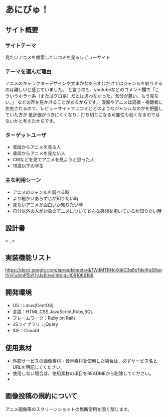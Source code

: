 # あにびゅ！

## サイト概要
### サイトテーマ
見たいアニメを検索して口コミを見るレビューサイト

### テーマを選んだ理由
アニメのキャラクターデザインや大まかなあらすじだけではジャンルを絞りきるのは難しいと感じていました。
と言うのも、youtubeなどのコメント欄で「こういうホラー系（またはグロ系）だとは思わなかった。気分が悪い、もう見ない。」
などの声を見かけることがあるからです。
漫画やアニメは読者・視聴者に左右されるので、レビューサイトで口コミとどのようなジャンルなのかを把握していた方が
低評価がつきにくくなり、打ち切りになる可能性も低くなるのではないかと考えたからです。

### ターゲットユーザ
- 普段からアニメを見る人
- 普段からアニメを見ない人
- CMなどを見てアニメを見ようと思った人
- 18歳以下の学生

### 主な利用シーン
- アニメのジャンルを調べる時
- より細かいあらすじが知りたい時
- 見たいアニメが面白いか知りたい時
- 自分以外の人が対象のアニメについてどんな感想を抱いているか知りたい時

## 設計書
<...>

## 実装機能リスト
https://docs.google.com/spreadsheets/d/1WdMTRHgIXikG3q8eTdelKpS8sptVvFu4mP5bY1vJaBI/edit#gid=1091086188

## 開発環境
- OS：Linux(CentOS)
- 言語：HTML,CSS,JavaScript,Ruby,SQL
- フレームワーク：Ruby on Rails
- JSライブラリ：jQuery
- IDE：Cloud9

## 使用素材
- 外部サービスの画像素材・音声素材を使用した場合は、必ずサービス名とURLを明記してください。
- 使用しない場合は、使用素材の項目をREADMEから削除してください。
- 

## 画像投稿の規約について
アニメ画像等のスクリーンショットの無断使用を固く禁じます。
